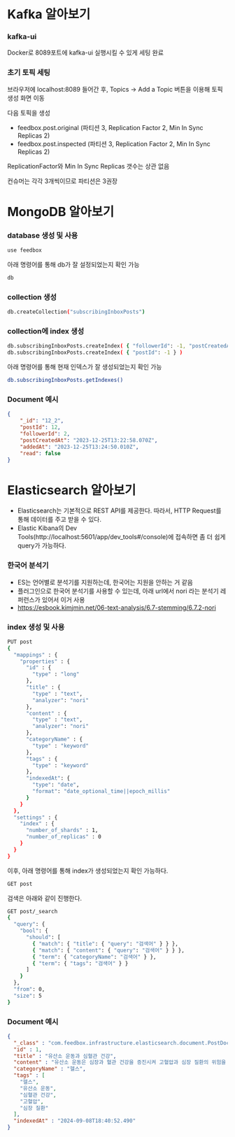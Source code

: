 # Kafka 알아보기

### kafka-ui

Docker로 8089포트에 kafka-ui 실행시킬 수 있게 세팅 완료

### 초기 토픽 세팅

브라우저에 localhost:8089 들어간 후, Topics -> Add a Topic 버튼을 이용해 토픽 생성 화면 이동

다음 토픽을 생성

- feedbox.post.original  (파티션 3, Replication Factor 2, Min In Sync Replicas 2)
- feedbox.post.inspected (파티션 3, Replication Factor 2, Min In Sync Replicas 2)

ReplicationFactor와 Min In Sync Replicas 갯수는 상관 없음

컨슈머는 각각 3개씩이므로 파티션은 3권장

# MongoDB 알아보기

### database 생성 및 사용

```sh
use feedbox
```

아래 명령어를 통해 db가 잘 설정되었는지 확인 가능

```sh
db
```

### collection 생성
```sh
db.createCollection("subscribingInboxPosts")
```

### collection에 index 생성
```sh
db.subscribingInboxPosts.createIndex( { "followerId": -1, "postCreatedAt": -1 } )
db.subscribingInboxPosts.createIndex( { "postId": -1 } )
```

아래 명령어를 통해 현재 인덱스가 잘 생성되었는지 확인 가능

```sh
db.subscribingInboxPosts.getIndexes()
```

### Document 예시
```json
{
    "_id": "12_2",
    "postId": 12,
    "followerId": 2, 
    "postCreatedAt": "2023-12-25T13:22:58.070Z",
    "addedAt": "2023-12-25T13:24:50.010Z",
    "read": false
}
```

# Elasticsearch 알아보기

- Elasticsearch는 기본적으로 REST API를 제공한다. 따라서, HTTP Request를 통해 데이터를 주고 받을 수 있다.
- Elastic Kibana의 Dev Tools(http://localhost:5601/app/dev_tools#/console)에 접속하면 좀 더 쉽게 query가 가능하다.

### 한국어 분석기

- ES는 언어별로 분석기를 지원하는데, 한국어는 지원을 안하는 거 같음
- 플러그인으로 한국어 분석기를 사용할 수 있는데, 아래 url에서 nori 라는 분석기 레퍼런스가 있어서 이거 사용
- https://esbook.kimjmin.net/06-text-analysis/6.7-stemming/6.7.2-nori

### index 생성 및 사용
```sh
PUT post
{
  "mappings" : {
    "properties" : {
      "id" : {
        "type" : "long"
      },
      "title" : {
        "type" : "text",
        "analyzer": "nori"
      },
      "content" : {
        "type" : "text",
        "analyzer": "nori"
      },
      "categoryName" : {
        "type" : "keyword"
      },
      "tags" : {
        "type" : "keyword"
      },
      "indexedAt": {
        "type": "date",
        "format": "date_optional_time||epoch_millis"
      }
    }
  },
  "settings" : {
    "index" : {
      "number_of_shards" : 1,
      "number_of_replicas" : 0
    }
  }
}
```

이후, 아래 명령어를 통해 index가 생성되었는지 확인 가능하다.

```sh
GET post
```

검색은 아래와 같이 진행한다.

```sh
GET post/_search
{
  "query": {
    "bool": {
      "should": [
        { "match": { "title": { "query": "검색어" } } },
        { "match": { "content": { "query": "검색어" } } },
        { "term": { "categoryName": "검색어" } },
        { "term": { "tags": "검색어" } }
      ]
    }
  },
  "from": 0,
  "size": 5
}
```

### Document 예시
```json
{
  "_class" : "com.feedbox.infrastructure.elasticsearch.document.PostDocument",
  "id" : 1,
  "title" : "유산소 운동과 심혈관 건강",
  "content" : "유산소 운동은 심장과 혈관 건강을 증진시켜 고혈압과 심장 질환의 위험을 줄여줍니다.",
  "categoryName" : "헬스",
  "tags" : [
    "헬스",
    "유산소 운동",
    "심혈관 건강",
    "고혈압",
    "심장 질환"
  ],
  "indexedAt" : "2024-09-08T18:40:52.490"
}
```